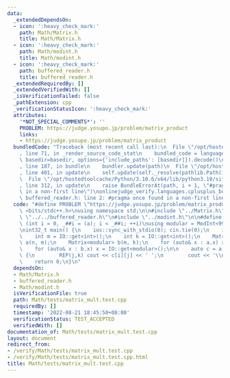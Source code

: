 ```yaml
---
data:
  _extendedDependsOn:
  - icon: ':heavy_check_mark:'
    path: Math/Matrix.h
    title: Math/Matrix.h
  - icon: ':heavy_check_mark:'
    path: Math/modint.h
    title: Math/modint.h
  - icon: ':heavy_check_mark:'
    path: buffered_reader.h
    title: buffered_reader.h
  _extendedRequiredBy: []
  _extendedVerifiedWith: []
  _isVerificationFailed: false
  _pathExtension: cpp
  _verificationStatusIcon: ':heavy_check_mark:'
  attributes:
    '*NOT_SPECIAL_COMMENTS*': ''
    PROBLEM: https://judge.yosupo.jp/problem/matrix_product
    links:
    - https://judge.yosupo.jp/problem/matrix_product
  bundledCode: "Traceback (most recent call last):\n  File \"/opt/hostedtoolcache/Python/3.10.6/x64/lib/python3.10/site-packages/onlinejudge_verify/documentation/build.py\"\
    , line 71, in _render_source_code_stat\n    bundled_code = language.bundle(stat.path,\
    \ basedir=basedir, options={'include_paths': [basedir]}).decode()\n  File \"/opt/hostedtoolcache/Python/3.10.6/x64/lib/python3.10/site-packages/onlinejudge_verify/languages/cplusplus.py\"\
    , line 187, in bundle\n    bundler.update(path)\n  File \"/opt/hostedtoolcache/Python/3.10.6/x64/lib/python3.10/site-packages/onlinejudge_verify/languages/cplusplus_bundle.py\"\
    , line 401, in update\n    self.update(self._resolve(pathlib.Path(included), included_from=path))\n\
    \  File \"/opt/hostedtoolcache/Python/3.10.6/x64/lib/python3.10/site-packages/onlinejudge_verify/languages/cplusplus_bundle.py\"\
    , line 312, in update\n    raise BundleErrorAt(path, i + 1, \"#pragma once found\
    \ in a non-first line\")\nonlinejudge_verify.languages.cplusplus_bundle.BundleErrorAt:\
    \ buffered_reader.h: line 2: #pragma once found in a non-first line\n"
  code: "#define PROBLEM \"https://judge.yosupo.jp/problem/matrix_product\"\n\n#include\
    \ <bits/stdc++.h>\nusing namespace std;\n\n#include \"../Matrix.h\"\n#include\
    \ \"../../buffered_reader.h\"\n#include \"../modint.h\"\n\n#define REP(i, a) for\
    \ (int i = 0, _##i = (a); i < _##i; ++i)\nusing modular = ModInt<998244353>;\n\
    \nint32_t main() {\n    ios::sync_with_stdio(0); cin.tie(0);\n    int n = IO::get<int>();\n\
    \    int m = IO::get<int>();\n    int k = IO::get<int>();\n    Matrix<modular>\
    \ a(n, m);\n    Matrix<modular> b(m, k);\n    for (auto& x : a.x) x = IO::get<modular>();\n\
    \    for (auto& x : b.x) x = IO::get<modular>();\n\n    auto c = a * b;\n    REP(i,n)\
    \ {\n        REP(j,k) cout << c[i][j] << ' ';\n        cout << '\\n';\n    }\n\
    \    return 0;\n}\n"
  dependsOn:
  - Math/Matrix.h
  - buffered_reader.h
  - Math/modint.h
  isVerificationFile: true
  path: Math/tests/matrix_mult.test.cpp
  requiredBy: []
  timestamp: '2022-08-21 18:45:50+08:00'
  verificationStatus: TEST_ACCEPTED
  verifiedWith: []
documentation_of: Math/tests/matrix_mult.test.cpp
layout: document
redirect_from:
- /verify/Math/tests/matrix_mult.test.cpp
- /verify/Math/tests/matrix_mult.test.cpp.html
title: Math/tests/matrix_mult.test.cpp
---
```

